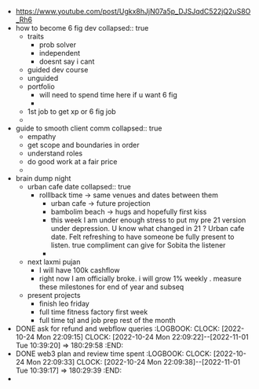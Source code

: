 - https://www.youtube.com/post/Ugkx8hJjN07a5p_DJSJqdC522jQ2uS8O_Rh6
- how to become 6 fig dev
  collapsed:: true
	- traits
		- prob solver
		- independent
		- doesnt say i cant
	- guided dev course
	- unguided
	- portfolio
		- will need to spend time here if u want 6 fig
		-
	- 1st job to get xp or 6 fig job
	-
- guide to smooth client comm
  collapsed:: true
	- empathy
	- get scope and boundaries in order
	- understand roles
	- do good work at a fair price
	-
- brain dump night
	- urban cafe date
	  collapsed:: true
		- rolllback time -> same venues and dates between them
			- urban cafe -> future projection
			- bambolim beach -> hugs and hopefully first kiss
			- this week I am under enough stress to put my pre 21 version under depression. U know what changed in 21 ? Urban cafe date. Felt refreshing to have someone be fully present to listen.  true compliment can give for Sobita the listener
			-
	- next laxmi pujan
		- I will have 100k cashflow
		- right now I am officially broke.  i will grow 1% weekly . measure these milestones for end of year and subseq
	- present projects
		- finish leo friday
		- full time fitness factory first week
		- full time tql and job prep rest of the month
- DONE ask for refund and webflow queries
  :LOGBOOK:
  CLOCK: [2022-10-24 Mon 22:09:15]
  CLOCK: [2022-10-24 Mon 22:09:22]--[2022-11-01 Tue 10:39:20] =>  180:29:58
  :END:
- DONE web3 plan and review time spent
  :LOGBOOK:
  CLOCK: [2022-10-24 Mon 22:09:33]
  CLOCK: [2022-10-24 Mon 22:09:38]--[2022-11-01 Tue 10:39:17] =>  180:29:39
  :END:
-